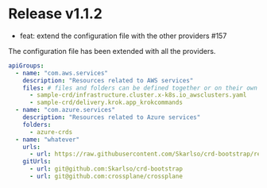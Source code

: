 # Release v1.1.2

- feat: extend the configuration file with the other providers #157

The configuration file has been extended with all the providers.

```yaml
apiGroups:
  - name: "com.aws.services"
    description: "Resources related to AWS services"
    files: # files and folders can be defined together or on their own
      - sample-crd/infrastructure.cluster.x-k8s.io_awsclusters.yaml
      - sample-crd/delivery.krok.app_krokcommands
  - name: "com.azure.services"
    description: "Resources related to Azure services"
    folders:
      - azure-crds
  - name: "whatever"
    urls:
      - url: https://raw.githubusercontent.com/Skarlso/crd-bootstrap/refs/heads/main/crd-bootstrap/crds/delivery.crd-bootstrap_bootstraps.yaml
    gitUrls:
      - url: git@github.com:Skarlso/crd-bootstrap
      - url: git@github.com:crossplane/crossplane
```
